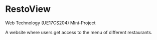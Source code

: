 # RestoView
Web Technology (UE17CS204) Mini-Project

A website where users get access to the menu of different restaurants.
